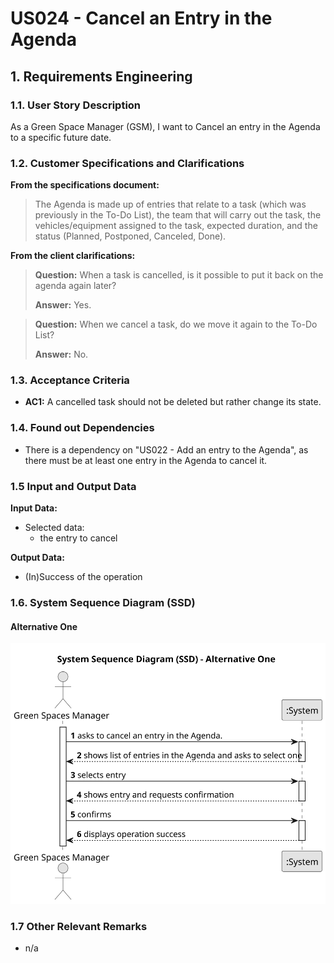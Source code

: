# US024 - Cancel an Entry in the Agenda


## 1. Requirements Engineering

### 1.1. User Story Description

As a Green Space Manager (GSM), I want to Cancel an entry in the Agenda to a specific future date.

### 1.2. Customer Specifications and Clarifications

**From the specifications document:**

>	The Agenda is made up of entries that relate to a task (which was previously in the To-Do List), the team that will carry out the task, the vehicles/equipment assigned to the task, expected duration, and the status (Planned, Postponed, Canceled, Done).

**From the client clarifications:**

> **Question:** When a task is cancelled, is it possible to put it back on the agenda again later?
>
> **Answer:** Yes.

> **Question:** When we cancel a task, do we move it again to the To-Do List?
>
> **Answer:** No.


### 1.3. Acceptance Criteria

* **AC1:** A cancelled task should not be deleted but rather change its state.

### 1.4. Found out Dependencies

* There is a dependency on "US022 - Add an entry to the Agenda", as there must be at least one entry in the Agenda to cancel it.

### 1.5 Input and Output Data

**Input Data:**

* Selected data:
  * the entry to cancel

**Output Data:**

* (In)Success of the operation

### 1.6. System Sequence Diagram (SSD)

#### Alternative One

![System Sequence Diagram - Alternative One](svg/us025-system-sequence-diagram-alternative-one.svg)

### 1.7 Other Relevant Remarks

* n/a